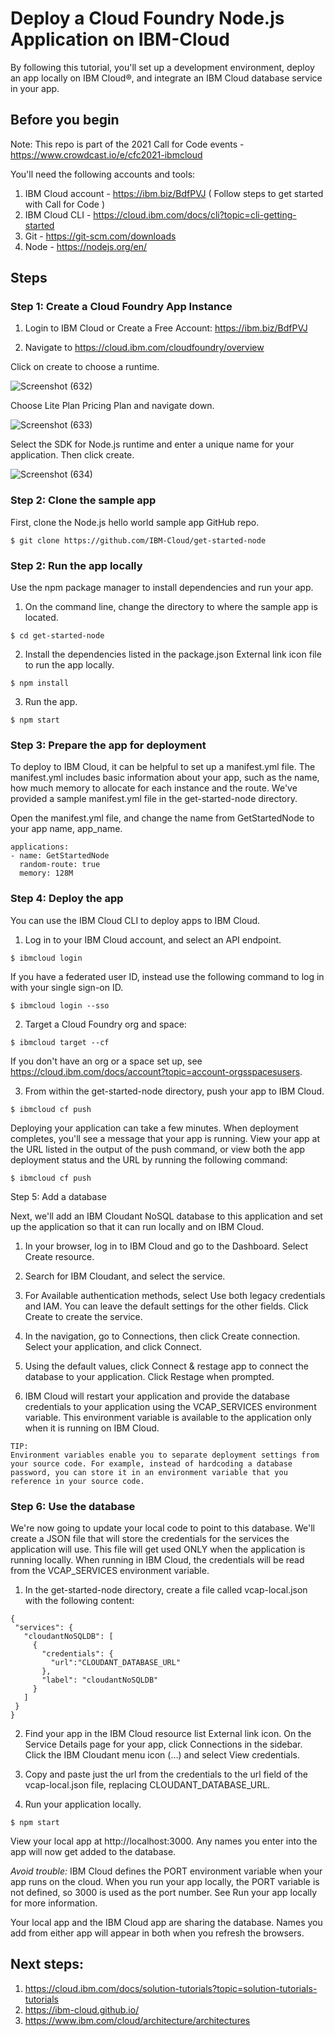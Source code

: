 # Deploy a Cloud Foundry Node.js Application on IBM-Cloud
By following this tutorial, you'll set up a development environment, deploy an app locally on IBM Cloud®, and integrate an IBM Cloud database service in your app.


## Before you begin
Note: This repo is part of the 2021 Call for Code events - https://www.crowdcast.io/e/cfc2021-ibmcloud


You'll need the following accounts and tools:

1. IBM Cloud account -  https://ibm.biz/BdfPVJ 
( Follow steps to get started with Call for Code )
3. IBM Cloud CLI - https://cloud.ibm.com/docs/cli?topic=cli-getting-started
4. Git - https://git-scm.com/downloads
5. Node - https://nodejs.org/en/


## Steps

### Step 1: Create a Cloud Foundry App Instance

1. Login to IBM Cloud or Create a Free Account: https://ibm.biz/BdfPVJ

2. Navigate to https://cloud.ibm.com/cloudfoundry/overview

Click on create to choose a runtime.

![Screenshot (632)](https://user-images.githubusercontent.com/20628307/118638951-ab04c400-b7d7-11eb-872b-8450e53282a6.png)

Choose Lite Plan Pricing Plan and navigate down.

![Screenshot (633)](https://user-images.githubusercontent.com/20628307/118638970-b0620e80-b7d7-11eb-985b-234ffb72d6b2.png)

Select the SDK for Node.js runtime and enter a unique name for your application. Then click create.

![Screenshot (634)](https://user-images.githubusercontent.com/20628307/118638979-b3f59580-b7d7-11eb-8794-c4b603882c57.png)


### Step 2: Clone the sample app

First, clone the Node.js hello world sample app GitHub repo.

```
$ git clone https://github.com/IBM-Cloud/get-started-node
```


### Step 2: Run the app locally

Use the npm package manager to install dependencies and run your app.

1. On the command line, change the directory to where the sample app is located.
```
$ cd get-started-node
```

2. Install the dependencies listed in the package.json External link icon file to run the app locally. 
```
$ npm install
```

3. Run the app.
```
$ npm start
```


### Step 3: Prepare the app for deployment

To deploy to IBM Cloud, it can be helpful to set up a manifest.yml file. The manifest.yml includes basic information about your app, such as the name, how much memory to allocate for each instance and the route. We've provided a sample manifest.yml file in the get-started-node directory.

Open the manifest.yml file, and change the name from GetStartedNode to your app name, app_name.

```
applications:
- name: GetStartedNode
  random-route: true
  memory: 128M
```

### Step 4: Deploy the app

You can use the IBM Cloud CLI to deploy apps to IBM Cloud.

1. Log in to your IBM Cloud account, and select an API endpoint.
```
$ ibmcloud login 
```
If you have a federated user ID, instead use the following command to log in with your single sign-on ID. 
```
$ ibmcloud login --sso 
```

2. Target a Cloud Foundry org and space:
```
$ ibmcloud target --cf 
```
If you don't have an org or a space set up, see https://cloud.ibm.com/docs/account?topic=account-orgsspacesusers.

3. From within the get-started-node directory, push your app to IBM Cloud.
```
$ ibmcloud cf push 
```

Deploying your application can take a few minutes. When deployment completes, you'll see a message that your app is running. View your app at the URL listed in the output of the push command, or view both the app deployment status and the URL by running the following command:
```
$ ibmcloud cf push 
```

Step 5: Add a database

Next, we'll add an IBM Cloudant NoSQL database to this application and set up the application so that it can run locally and on IBM Cloud.

1. In your browser, log in to IBM Cloud and go to the Dashboard. Select Create resource.

2. Search for IBM Cloudant, and select the service.

3. For Available authentication methods, select Use both legacy credentials and IAM. You can leave the default settings for the other fields. Click Create to create the service.

4. In the navigation, go to Connections, then click Create connection. Select your application, and click Connect.

5. Using the default values, click Connect & restage app to connect the database to your application. Click Restage when prompted.

6. IBM Cloud will restart your application and provide the database credentials to your application using the VCAP_SERVICES environment variable. This environment variable is available to the application only when it is running on IBM Cloud.


```
TIP:
Environment variables enable you to separate deployment settings from your source code. For example, instead of hardcoding a database password, you can store it in an environment variable that you reference in your source code.
```

### Step 6: Use the database
We're now going to update your local code to point to this database. We'll create a JSON file that will store the credentials for the services the application will use. This file will get used ONLY when the application is running locally. When running in IBM Cloud, the credentials will be read from the VCAP_SERVICES environment variable.

1. In the get-started-node directory, create a file called vcap-local.json with the following content:

```
{
 "services": {
   "cloudantNoSQLDB": [
     {
       "credentials": {
         "url":"CLOUDANT_DATABASE_URL"
       },
       "label": "cloudantNoSQLDB"
     }
   ]
 }
}
```

2. Find your app in the IBM Cloud resource list External link icon. On the Service Details page for your app, click Connections in the sidebar. Click the IBM Cloudant menu icon (…) and select View credentials.

3. Copy and paste just the url from the credentials to the url field of the vcap-local.json file, replacing CLOUDANT_DATABASE_URL.

4. Run your application locally.
```
$ npm start
```
View your local app at http://localhost:3000. Any names you enter into the app will now get added to the database.

*Avoid trouble:* IBM Cloud defines the PORT environment variable when your app runs on the cloud. When you run your app locally, the PORT variable is not defined, so 3000 is used as the port number. See Run your app locally for more information.

Your local app and the IBM Cloud app are sharing the database. Names you add from either app will appear in both when you refresh the browsers.

## Next steps:
1. https://cloud.ibm.com/docs/solution-tutorials?topic=solution-tutorials-tutorials
2. https://ibm-cloud.github.io/
3. https://www.ibm.com/cloud/architecture/architectures
